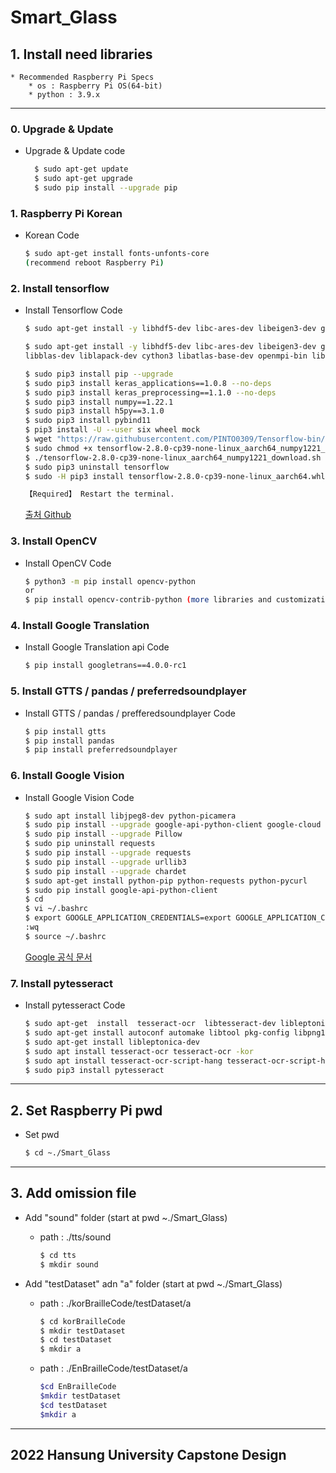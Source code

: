# Smart_Glass

## 1. Install need libraries

    * Recommended Raspberry Pi Specs
        * os : Raspberry Pi OS(64-bit)
        * python : 3.9.x

___

### 0. Upgrade & Update
   * Upgrade & Update code

       ```bash
         $ sudo apt-get update
         $ sudo apt-get upgrade
         $ sudo pip install --upgrade pip
       ```

### 1. Raspberry Pi Korean
   * Korean Code
    
       ```bash
       $ sudo apt-get install fonts-unfonts-core
       (recommend reboot Raspberry Pi)
       ```

### 2. Install tensorflow
   * Install Tensorflow Code
       
       ```bash
       $ sudo apt-get install -y libhdf5-dev libc-ares-dev libeigen3-dev gcc gfortran libgfortran5 libatlas3-base libatlas-base-dev libopenblas-dev libopenblas-base libblas-dev liblapack-dev cython3 libatlas-base-dev openmpi-bin libopenmpi-dev python3-dev

       $ sudo apt-get install -y libhdf5-dev libc-ares-dev libeigen3-dev gcc gfortran libgfortran5 libatlas3-base libatlas-base-dev libopenblas-dev libopenblas-base
       libblas-dev liblapack-dev cython3 libatlas-base-dev openmpi-bin libopenmpi-dev python3-dev build-essential cmake pkg-config libjpeg-dev libtiff5-dev libpng-dev libavcodec-dev libavformat-dev libswscale-dev libv4l-dev libxvidcore-dev libx264-dev libfontconfig1-dev libcairo2-dev libgdk-pixbuf2.0-dev libpango1.0-dev libgtk2.0-dev libgtk-3-dev libhdf5-serial-dev libhdf5-103 libqt5gui5 libqt5webkit5 libqt5test5 python3-pyqt5

       $ sudo pip3 install pip --upgrade
       $ sudo pip3 install keras_applications==1.0.8 --no-deps
       $ sudo pip3 install keras_preprocessing==1.1.0 --no-deps
       $ sudo pip3 install numpy==1.22.1
       $ sudo pip3 install h5py==3.1.0
       $ sudo pip3 install pybind11
       $ pip3 install -U --user six wheel mock
       $ wget "https://raw.githubusercontent.com/PINTO0309/Tensorflow-bin/main/tensorflow-2.8.0-cp39-none-linux_aarch64_numpy1221_download.sh"
       $ sudo chmod +x tensorflow-2.8.0-cp39-none-linux_aarch64_numpy1221_download.sh
       $ ./tensorflow-2.8.0-cp39-none-linux_aarch64_numpy1221_download.sh
       $ sudo pip3 uninstall tensorflow
       $ sudo -H pip3 install tensorflow-2.8.0-cp39-none-linux_aarch64.whl

       【Required】 Restart the terminal.
       ```
      [출처 Github](https://github.com/PINTO0309/Tensorflow-bin)

### 3. Install OpenCV
   * Install OpenCV Code
   
       ```bash
       $ python3 -m pip install opencv-python
       or
       $ pip install opencv-contrib-python (more libraries and customization)
       ```

### 4. Install Google Translation
   * Install Google Translation api Code
   
       ```bash
       $ pip install googletrans==4.0.0-rc1
       ```

### 5. Install GTTS / pandas / preferredsoundplayer
   * Install GTTS / pandas / prefferedsoundplayer Code
   
       ```bash
       $ pip install gtts
       $ pip install pandas
       $ pip install preferredsoundplayer
       ```

### 6. Install Google Vision
   * Install Google Vision Code

       ```bash
       $ sudo apt install libjpeg8-dev python-picamera
       $ sudo pip install --upgrade google-api-python-client google-cloud google-cloud-vision
       $ sudo pip install --upgrade Pillow
       $ sudo pip uninstall requests
       $ sudo pip install --upgrade requests
       $ sudo pip install --upgrade urllib3
       $ sudo pip install --upgrade chardet
       $ sudo apt-get install python-pip python-requests python-pycurl
       $ sudo pip install google-api-python-client
       $ cd
       $ vi ~/.bashrc
       $ export GOOGLE_APPLICATION_CREDENTIALS=export GOOGLE_APPLICATION_CREDENTIALS="/home/pi/~/Smart_Glass/apiKey/smartglasss-acc1fs1065d3.json"
       :wq
       $ source ~/.bashrc
       ```
      
      [Google 공식 문서](https://cloud.google.com/vision/docs/setup#linux-or-macos)

### 7. Install pytesseract
   * Install pytesseract Code
   
       ```bash
       $ sudo apt-get  install  tesseract-ocr  libtesseract-dev libleptonica-dev 
       $ sudo apt-get install autoconf automake libtool pkg-config libpng12-dev libjpeg8-dev libtiff5-dev zlib1g-dev
       $ sudo apt-get install libleptonica-dev
       $ sudo apt install tesseract-ocr tesseract-ocr -kor
       $ sudo apt install tesseract-ocr-script-hang tesseract-ocr-script-hang-vert
       $ sudo pip3 install pytesseract
       ```

___

## 2. Set Raspberry Pi pwd
   * Set pwd
   
       ```bash
       $ cd ~./Smart_Glass
       ```

___

## 3. Add omission file 

* Add "sound" folder    (start at pwd ~./Smart_Glass)
    * path : ./tts/sound
      
        ```bash
        $ cd tts
        $ mkdir sound
        ```

* Add "testDataset" adn "a" folder     (start at pwd ~./Smart_Glass)
    * path : ./korBrailleCode/testDataset/a

        ```bash
        $ cd korBrailleCode
        $ mkdir testDataset
        $ cd testDataset   
        $ mkdir a
        ```

    * path : ./EnBrailleCode/testDataset/a

        ```bash
        $cd EnBrailleCode
        $mkdir testDataset
        $cd testDataset
        $mkdir a
        ```

___

## 2022 Hansung University Capstone Design
